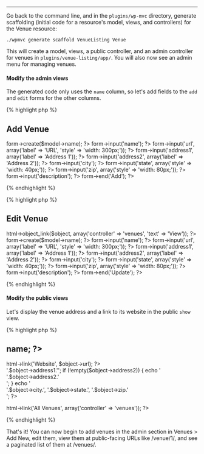 ---
Go back to the command line, and in the `plugins/wp-mvc` directory, generate scaffolding (initial code for a resource's model, views, and controllers) for the Venue resource:

`./wpmvc generate scaffold VenueListing Venue`

This will create a model, views, a public controller, and an admin controller for venues in `plugins/venue-listing/app/`.  You will also now see an admin menu for managing venues.

#### Modify the admin views

The generated code only uses the `name` column, so let's add fields to the `add` and `edit` forms for the other columns.

{% highlight php %}
<?php
// app/views/admin/venues/add.php
?>

<h2>Add Venue</h2>

<?php echo $this->form->create($model->name); ?>
<?php echo $this->form->input('name'); ?>
<?php echo $this->form->input('url', array('label' => 'URL', 'style' => 'width: 300px;')); ?>
<?php echo $this->form->input('address1', array('label' => 'Address 1')); ?>
<?php echo $this->form->input('address2', array('label' => 'Address 2')); ?>
<?php echo $this->form->input('city'); ?>
<?php echo $this->form->input('state', array('style' => 'width: 40px;')); ?>
<?php echo $this->form->input('zip', array('style' => 'width: 80px;')); ?>
<?php echo $this->form->input('description'); ?>
<?php echo $this->form->end('Add'); ?>
{% endhighlight %}

{% highlight php %}
<?php
// app/views/admin/venues/edit.php
?>

<h2>Edit Venue</h2>

<?php echo $this->html->object_link($object, array('controller' => 'venues', 'text' => 'View')); ?>

<?php echo $this->form->create($model->name); ?>
<?php echo $this->form->input('name'); ?>
<?php echo $this->form->input('url', array('label' => 'URL', 'style' => 'width: 300px;')); ?>
<?php echo $this->form->input('address1', array('label' => 'Address 1')); ?>
<?php echo $this->form->input('address2', array('label' => 'Address 2')); ?>
<?php echo $this->form->input('city'); ?>
<?php echo $this->form->input('state', array('style' => 'width: 40px;')); ?>
<?php echo $this->form->input('zip', array('style' => 'width: 80px;')); ?>
<?php echo $this->form->input('description'); ?>
<?php echo $this->form->end('Update'); ?>
{% endhighlight %}

#### Modify the public views

Let's display the venue address and a link to its website in the public `show` view.

{% highlight php %}
<?php
// app/views/venues/show.php
?>

<h2><?php echo $object->name; ?></h2>

<div>
  <?php echo $this->html->link('Website', $object->url); ?>
</div>

<?php
  echo '<div>'.$object->address1.'</div>';
  if (!empty($object->address2)) {
    echo '<div>'.$object->address2.'</div>';
  }
  echo '<div>'.$object->city.', '.$object->state.', '.$object->zip.'</div>';
?>

<p>
  <?php echo $this->html->link('All Venues', array('controller' => 'venues')); ?>
</p>
{% endhighlight %}

That's it!  You can now begin to add venues in the admin section in Venues > Add New, edit them, view them at public-facing URLs like /venue/1/, and see a paginated list of them at /venues/.